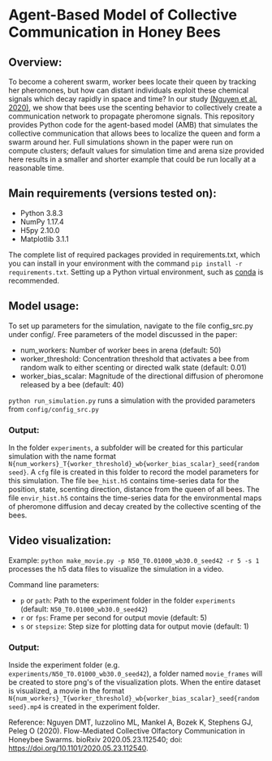 # Agent-Based Model of Collective Communication in Honey Bees

## Overview:

To become a coherent swarm, worker bees locate their queen by tracking her pheromones, but how can distant individuals exploit these chemical signals which decay rapidly in space and time? In our study [(Nguyen et al. 2020)](https://www.biorxiv.org/content/10.1101/2020.05.23.112540v1), we show that bees use the scenting behavior to collectively create a communication network to propagate pheromone signals. This repository provides Python code for the agent-based model (AMB) that simulates the collective communication that allows bees to localize the queen and form a swarm around her. Full simulations shown in the paper were run on compute clusters; default values for simulation time and arena size provided here results in a smaller and shorter example that could be run locally at a reasonable time.

## Main requirements (versions tested on):
- Python 3.8.3
- NumPy 1.17.4
- H5py 2.10.0
- Matplotlib 3.1.1

The complete list of required packages provided in requirements.txt, which you can install in your environment with the command `pip install -r requirements.txt`. Setting up a Python virtual environment, such as [conda](https://docs.conda.io/projects/conda/en/latest/user-guide/tasks/manage-environments.html) is recommended.

## Model usage:
To set up parameters for the simulation, navigate to the file config_src.py under config/. Free parameters of the model discussed in the paper:
- num_workers: Number of worker bees in arena (default: 50)
- worker_threshold: Concentration threshold that activates a bee from random walk to either scenting or directed walk state (default: 0.01)
- worker_bias_scalar: Magnitude of the directional diffusion of pheromone released by a bee (default: 40)

`python run_simulation.py` runs a simulation with the provided parameters from `config/config_src.py`

### Output:
In the folder `experiments`, a subfolder will be created for this particular simulation with the name format `N{num_workers}_T{worker_threshold}_wb{worker_bias_scalar}_seed{random seed}`. A `cfg` file is created in this folder to record the model parameters for this simulation. The file `bee_hist.h5` contains time-series data for the position, state, scenting direction, distance from the queen of all bees. The file `envir_hist.h5` contains the time-series data for the environmental maps of pheromone diffusion and decay created by the collective scenting of the bees.


## Video visualization:
Example: `python make_movie.py -p N50_T0.01000_wb30.0_seed42 -r 5 -s 1` processes the h5 data files to visualize the simulation in a video.

Command line parameters:
- `p` or `path`: Path to the experiment folder in the folder `experiments` (default: `N50_T0.01000_wb30.0_seed42`)
- `r` or `fps`: Frame per second for output movie (default: 5)
- `s` or `stepsize`: Step size for plotting data for output movie (default: 1)

### Output:
Inside the experiment folder (e.g. `experiments/N50_T0.01000_wb30.0_seed42`), a folder named `movie_frames` will be created to store png's of the visualization plots. When the entire dataset is visualized, a movie in the format `N{num_workers}_T{worker_threshold}_wb{worker_bias_scalar}_seed{random seed}.mp4` is created in the experiment folder.

Reference:
Nguyen DMT, Iuzzolino ML, Mankel A, Bozek K, Stephens GJ, Peleg O (2020). Flow-Mediated Collective Olfactory
Communication in Honeybee Swarms. bioRxiv 2020.05.23.112540; doi: https://doi.org/10.1101/2020.05.23.112540.
